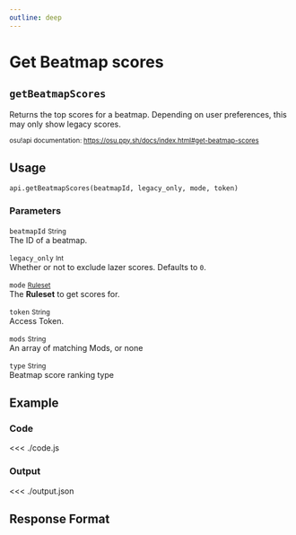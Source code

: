 ```yaml
---
outline: deep
---
```


# Get Beatmap scores <Badge type="info" text="GET"/>

## `getBeatmapScores`

Returns the top scores for a beatmap. Depending on user preferences, this may only show legacy scores.

<small>osu!api documentation: https://osu.ppy.sh/docs/index.html#get-beatmap-scores</small>

## Usage

`api.getBeatmapScores(beatmapId, legacy_only, mode, token)`

### Parameters

`beatmapId` <small>String</small><br>
The ID of a beatmap.

`legacy_only` <small>Int</small> <Badge type="tip" text="optional" /><br>
Whether or not to exclude lazer scores. Defaults to `0`.

`mode` <small>[Ruleset](../../types/ruleset)</small> <Badge type="tip" text="optional" /><br>
The **Ruleset** to get scores for.

`token` <small>String</small><br>
Access Token.

`mods` <small>String</small> <Badge type="tip" text="optional" /> <Badge type="danger" text="not implemented" /><br>
An array of matching Mods, or none

`type` <small>String</small> <Badge type="tip" text="optional" /> <Badge type="danger" text="not implemented" /><br>
Beatmap score ranking type

## Example

### Code
<<< ./code.js

### Output
<<< ./output.json

## Response Format

<!--@include: ./response.md-->
